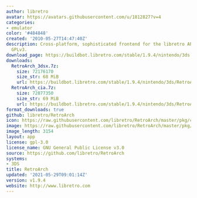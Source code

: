 ```yaml
---
author: libretro
avatar: https://avatars.githubusercontent.com/u/1812827?v=4
categories:
- emulator
color: '#484848'
created: '2010-05-27T14:47:40Z'
description: Cross-platform, sophisticated frontend for the libretro API. Licensed
  GPLv3.
download_page: https://buildbot.libretro.com/stable/1.9.4/nintendo/3ds
downloads:
  RetroArch_3dsx.7z:
    size: 72176170
    size_str: 68 MiB
    url: https://buildbot.libretro.com/stable/1.9.4/nintendo/3ds/RetroArch_3dsx.7z
  RetroArch_cia.7z:
    size: 72877350
    size_str: 69 MiB
    url: https://buildbot.libretro.com/stable/1.9.4/nintendo/3ds/RetroArch_cia.7z
format_downloads: true
github: libretro/RetroArch
icon: https://raw.githubusercontent.com/libretro/RetroArch/master/pkg/ctr/assets/default.png
image: https://raw.githubusercontent.com/libretro/RetroArch/master/pkg/ctr/assets/libretro_banner.png
image_length: 3154
layout: app
license: gpl-3.0
license_name: GNU General Public License v3.0
source: https://github.com/libretro/RetroArch
systems:
- 3DS
title: RetroArch
updated: '2021-05-29T09:01:14Z'
version: v1.9.4
website: http://www.libretro.com
---
```

